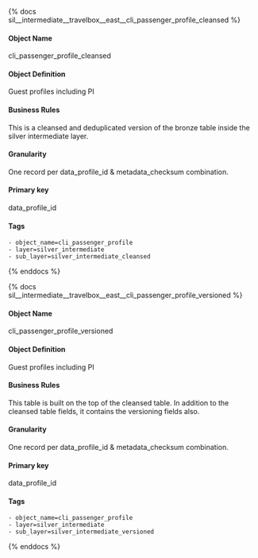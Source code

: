 {% docs sil__intermediate__travelbox__east__cli_passenger_profile_cleansed %}

#### Object Name
cli_passenger_profile_cleansed

#### Object Definition
Guest profiles including PI

#### Business Rules
This is a cleansed and deduplicated version of the bronze table inside the silver intermediate layer.

#### Granularity
One record per data_profile_id & metadata_checksum combination.

#### Primary key
data_profile_id

#### Tags
    - object_name=cli_passenger_profile
    - layer=silver_intermediate
    - sub_layer=silver_intermediate_cleansed

{% enddocs %}

{% docs sil__intermediate__travelbox__east__cli_passenger_profile_versioned %}

#### Object Name
cli_passenger_profile_versioned

#### Object Definition
Guest profiles including PI

#### Business Rules
This table is built on the top of the cleansed table. In addition to the cleansed table fields, it contains the versioning fields also.

#### Granularity
One record per data_profile_id & metadata_checksum combination.

#### Primary key
data_profile_id

#### Tags
    - object_name=cli_passenger_profile
    - layer=silver_intermediate
    - sub_layer=silver_intermediate_versioned

{% enddocs %}